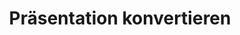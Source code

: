 ---
title: Präsentation konvertieren
type: docs
weight: 70
url: /androidjava/convert-presentation/
---